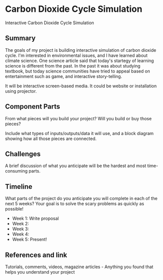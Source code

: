 # Carbon Dioxide Cycle Simulation

Interactive Carbon Dioxide Cycle Simulation

## Summary

The goals of my project is building interactive simulation of carbon dioxide cycle. I'm interested in environmental issues, and I have learned about climate science. One science article said that today's startegy of learning science is different from the past. In the past it was about studying textbook, but today science communities have tried to appeal based on entertainment such as game, and interactive story-telling.

It will be interactive screen-based media. It could be website or installation using projector.

## Component Parts

From what pieces will you build your project? Will you build or buy those pieces?

Include what types of inputs/outputs/data it will use, and a block diagram showing how all those pieces are connected.

## Challenges

A brief discussion of what you anticipate will be the hardest and most time-consuming parts.

## Timeline

What parts of the project do you anticipate you will complete in each of the next 5 weeks? Your goal is to solve the scary problems as quickly as possible! 

- Week 1: Write proposal
- Week 2: 
- Week 3:
- Week 4:
- Week 5: Present!

## References and link

Tutorials, comments, videos, magazine articles - Anything you found that helps you understand your project 
